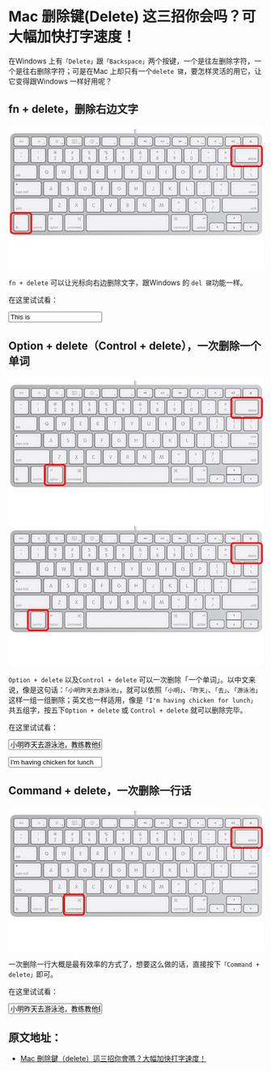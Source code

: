 # Mac 删除键(Delete) 这三招你会吗？可大幅加快打字速度！

在Windows 上有`「Delete」`跟`「Backspace」`两个按键，一个是往左删除字符，一个是往右删除字符；可是在Mac 上却只有一个`delete 键`，要怎样灵活的用它，让它变得跟Windows 一样好用呢？

## fn + delete，删除右边文字

![fn + delete](/assets/images/mac/fn_delete.png)

`fn + delete` 可以让光标向右边删除文字，跟Windows 的 `del 键`功能一样。

在这里试试看：

<p>
    <input maxlength="60" type="text" value="This is">
</p>

## Option + delete（Control + delete），一次删除一个单词

![Option + delete](/assets/images/mac/option_delete.png)
![Control + delete](/assets/images/mac/control_delete.png)

`Option + delete` 以及`Control + delete` 可以一次删除「一个单词」。以中文来说，像是这句话：`「小明昨天去游泳池」`，就可以依照`「小明」`、`「昨天」`、`「去」`、`「游泳池」`这样一组一组删除；英文也一样适用，像是`「I'm having chicken for lunch」`共五组字，按五下`Option + delete` 或 `Control + delete` 就可以删除完毕。

在这里试试看：

<p>
    <input maxlength="60" type="text" value="小明昨天去游泳池，教练教他蛙式游泳">
</p>
<p>
    <input maxlength="60" type="text" value="I'm having chicken for lunch">
</p>

## Command + delete，一次删除一行话

![Command + delete](/assets/images/mac/command_delete.png)

一次删除一行大概是最有效率的方式了，想要这么做的话，直接按下`「Command + delete」`即可。

在这里试试看：

<p>
    <input maxlength="60" type="text" value="小明昨天去游泳池，教练教他蛙式游泳">
</p>

## 原文地址：

- [Mac 刪除鍵（delete）這三招你會嗎？大幅加快打字速度！](https://applealmond.com/posts/1202#google_vignette)
